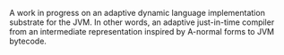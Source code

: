A work in progress on an adaptive dynamic language implementation substrate for
the JVM. In other words, an adaptive just-in-time compiler from an intermediate
representation inspired by A-normal forms to JVM bytecode.
